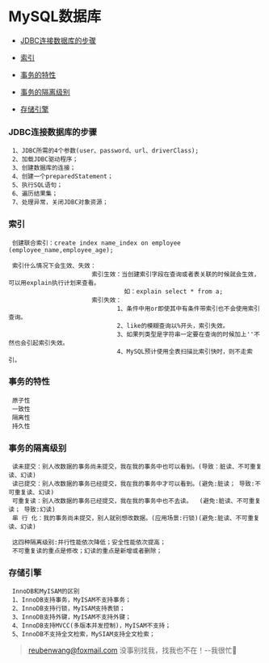 # MySQL数据库

 - [JDBC连接数据库的步骤](#JDBC连接数据库的步骤)
 
 - [索引](#索引)
 
 - [事务的特性](#事务的特性)
 
 - [事务的隔离级别](#事务的隔离级别)
 
 - [存储引擎](#存储引擎)
 
 ### JDBC连接数据库的步骤
 
     1、JDBC所需的4个参数(user、password、url、driverClass);
     2、加载JDBC驱动程序；
     3、创建数据库的连接；
     4、创建一个preparedStatement；
     5、执行SQL语句；
     6、遍历结果集；
     7、处理异常，关闭JDBC对象资源；
 
 ### 索引
 
     创建联合索引：create index name_index on employee (employee_name,employee_age);
     
     索引什么情况下会生效、失效：
                           索引生效：当创建索引字段在查询或者表关联的时候就会生效，可以用explain执行计划来查看。
                                    如：explain select * from a;
                           索引失效：
                                  1、条件中用or即使其中有条件带索引也不会使用索引查询。
                                  2、like的模糊查询以%开头，索引失效。
                                  3、如果列类型是字符串一定要在查询的时候加上''不然也会引起索引失效。
                                  4、MySQL预计使用全表扫描比索引快时，则不走索引。

 ### 事务的特性
 
     原子性
     一致性
     隔离性
     持久性
     
 ### 事务的隔离级别
     
     读未提交：别人改数据的事务尚未提交，我在我的事务中也可以看到。(导致：脏读、不可重复读、幻读)
     读已提交：别人改数据的事务已经提交，我在我的事务中才可以看到。(避免:脏读； 导致:不可重复读、幻读)
     可重复读：别人改数据的事务已经提交，我在我的事务中也不去读。  (避免:脏读、不可重复读； 导致:幻读)
     串 行 化：我的事务尚未提交，别人就别想改数据。(应用场景:行锁)(避免:脏读、不可重复读、幻读)
     
     这四种隔离级别:并行性能依次降低；安全性能依次提高；
     不可重复读的重点是修改；幻读的重点是新增或者删除；
  
 ### 存储引擎
    
     InnoDB和MyISAM的区别
     1、InnoDB支持事务，MyISAM不支持事务；
     2、InnoDB支持行锁，MyISAM支持表锁；
     3、InnoDB支持外键，MyISAM不支持外键；
     4、InnoDB支持MVCC(多版本并发控制)，MyISAM不支持；
     5、InnoDB不支持全文检索，MySIAM支持全文检索；
        
> reubenwang@foxmail.com
> 没事别找我，找我也不在！--我很忙🦆